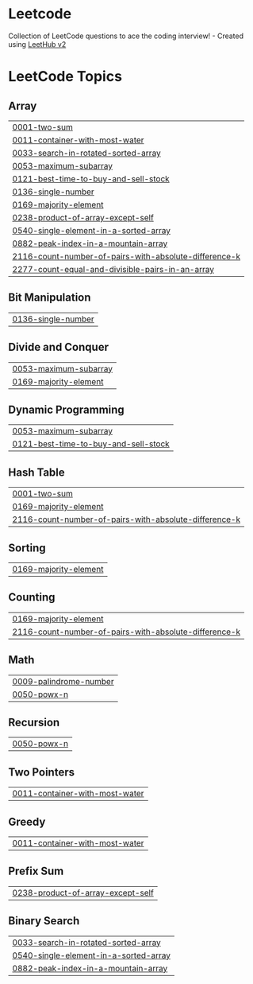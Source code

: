 # Leetcode
Collection of LeetCode questions to ace the coding interview! - Created using [LeetHub v2](https://github.com/arunbhardwaj/LeetHub-2.0)

<!---LeetCode Topics Start-->
# LeetCode Topics
## Array
|  |
| ------- |
| [0001-two-sum](https://github.com/Neelaksh-Bhardwaj/Leetcode/tree/master/0001-two-sum) |
| [0011-container-with-most-water](https://github.com/Neelaksh-Bhardwaj/Leetcode/tree/master/0011-container-with-most-water) |
| [0033-search-in-rotated-sorted-array](https://github.com/Neelaksh-Bhardwaj/Leetcode/tree/master/0033-search-in-rotated-sorted-array) |
| [0053-maximum-subarray](https://github.com/Neelaksh-Bhardwaj/Leetcode/tree/master/0053-maximum-subarray) |
| [0121-best-time-to-buy-and-sell-stock](https://github.com/Neelaksh-Bhardwaj/Leetcode/tree/master/0121-best-time-to-buy-and-sell-stock) |
| [0136-single-number](https://github.com/Neelaksh-Bhardwaj/Leetcode/tree/master/0136-single-number) |
| [0169-majority-element](https://github.com/Neelaksh-Bhardwaj/Leetcode/tree/master/0169-majority-element) |
| [0238-product-of-array-except-self](https://github.com/Neelaksh-Bhardwaj/Leetcode/tree/master/0238-product-of-array-except-self) |
| [0540-single-element-in-a-sorted-array](https://github.com/Neelaksh-Bhardwaj/Leetcode/tree/master/0540-single-element-in-a-sorted-array) |
| [0882-peak-index-in-a-mountain-array](https://github.com/Neelaksh-Bhardwaj/Leetcode/tree/master/0882-peak-index-in-a-mountain-array) |
| [2116-count-number-of-pairs-with-absolute-difference-k](https://github.com/Neelaksh-Bhardwaj/Leetcode/tree/master/2116-count-number-of-pairs-with-absolute-difference-k) |
| [2277-count-equal-and-divisible-pairs-in-an-array](https://github.com/Neelaksh-Bhardwaj/Leetcode/tree/master/2277-count-equal-and-divisible-pairs-in-an-array) |
## Bit Manipulation
|  |
| ------- |
| [0136-single-number](https://github.com/Neelaksh-Bhardwaj/Leetcode/tree/master/0136-single-number) |
## Divide and Conquer
|  |
| ------- |
| [0053-maximum-subarray](https://github.com/Neelaksh-Bhardwaj/Leetcode/tree/master/0053-maximum-subarray) |
| [0169-majority-element](https://github.com/Neelaksh-Bhardwaj/Leetcode/tree/master/0169-majority-element) |
## Dynamic Programming
|  |
| ------- |
| [0053-maximum-subarray](https://github.com/Neelaksh-Bhardwaj/Leetcode/tree/master/0053-maximum-subarray) |
| [0121-best-time-to-buy-and-sell-stock](https://github.com/Neelaksh-Bhardwaj/Leetcode/tree/master/0121-best-time-to-buy-and-sell-stock) |
## Hash Table
|  |
| ------- |
| [0001-two-sum](https://github.com/Neelaksh-Bhardwaj/Leetcode/tree/master/0001-two-sum) |
| [0169-majority-element](https://github.com/Neelaksh-Bhardwaj/Leetcode/tree/master/0169-majority-element) |
| [2116-count-number-of-pairs-with-absolute-difference-k](https://github.com/Neelaksh-Bhardwaj/Leetcode/tree/master/2116-count-number-of-pairs-with-absolute-difference-k) |
## Sorting
|  |
| ------- |
| [0169-majority-element](https://github.com/Neelaksh-Bhardwaj/Leetcode/tree/master/0169-majority-element) |
## Counting
|  |
| ------- |
| [0169-majority-element](https://github.com/Neelaksh-Bhardwaj/Leetcode/tree/master/0169-majority-element) |
| [2116-count-number-of-pairs-with-absolute-difference-k](https://github.com/Neelaksh-Bhardwaj/Leetcode/tree/master/2116-count-number-of-pairs-with-absolute-difference-k) |
## Math
|  |
| ------- |
| [0009-palindrome-number](https://github.com/Neelaksh-Bhardwaj/Leetcode/tree/master/0009-palindrome-number) |
| [0050-powx-n](https://github.com/Neelaksh-Bhardwaj/Leetcode/tree/master/0050-powx-n) |
## Recursion
|  |
| ------- |
| [0050-powx-n](https://github.com/Neelaksh-Bhardwaj/Leetcode/tree/master/0050-powx-n) |
## Two Pointers
|  |
| ------- |
| [0011-container-with-most-water](https://github.com/Neelaksh-Bhardwaj/Leetcode/tree/master/0011-container-with-most-water) |
## Greedy
|  |
| ------- |
| [0011-container-with-most-water](https://github.com/Neelaksh-Bhardwaj/Leetcode/tree/master/0011-container-with-most-water) |
## Prefix Sum
|  |
| ------- |
| [0238-product-of-array-except-self](https://github.com/Neelaksh-Bhardwaj/Leetcode/tree/master/0238-product-of-array-except-self) |
## Binary Search
|  |
| ------- |
| [0033-search-in-rotated-sorted-array](https://github.com/Neelaksh-Bhardwaj/Leetcode/tree/master/0033-search-in-rotated-sorted-array) |
| [0540-single-element-in-a-sorted-array](https://github.com/Neelaksh-Bhardwaj/Leetcode/tree/master/0540-single-element-in-a-sorted-array) |
| [0882-peak-index-in-a-mountain-array](https://github.com/Neelaksh-Bhardwaj/Leetcode/tree/master/0882-peak-index-in-a-mountain-array) |
<!---LeetCode Topics End-->